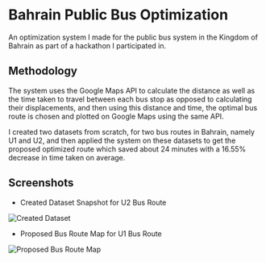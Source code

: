 # Bahrain Public Bus Optimization
An optimization system I made for the public bus system in the Kingdom of Bahrain as part of a hackathon I participated in. 

## Methodology
The system uses the Google Maps API to calculate the distance as well as the time taken to travel between each bus stop as opposed to calculating their displacements, and then using this distance and time, the optimal bus route is chosen and plotted on Google Maps using the same API.

I created two datasets from scratch, for two bus routes in Bahrain, namely U1 and U2, and then applied the system on these datasets to get the proposed optimized route which saved about 24 minutes with a 16.55% decrease in time taken on average.

## Screenshots
- Created Dataset Snapshot for U2 Bus Route

![Created Dataset](https://user-images.githubusercontent.com/59618797/222242115-3c5ddccb-6854-4d24-af78-857f4ab46bfc.jpg)

- Proposed Bus Route Map for U1 Bus Route

![Proposed Bus Route Map](https://user-images.githubusercontent.com/59618797/222242120-e21f8d05-6a0e-41af-9d79-d3fe46694d8c.jpg)
